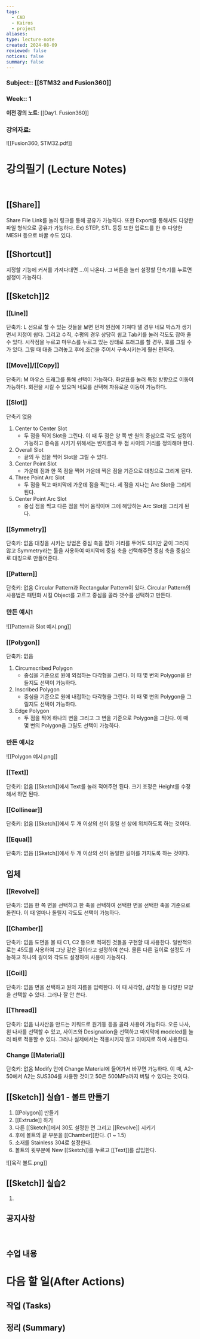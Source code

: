```yaml
---
tags:
  - CAD
  - Kairos
  - project
aliases: 
type: lecture-note
created: 2024-08-09
reviewed: false
notices: false
summary: false
---
```

### **Subject**:: [[STM32 and Fusion360]]
### **Week**:: 1

**이전 강의 노트**: [[Day1. Fusion360]]

### 강의자료: 
![[Fusion360, STM32.pdf]]

# 강의필기 (Lecture Notes)
<br>

## [[Share]]
Share File Link를 눌러 링크를 통해 공유가 가능하다.
또한 Export를 통해서도 다양한 파일 형식으로 공유가 가능하다. Ex) STEP, STL 등등
또한 업로드를 한 후 다양한 MESH 등으로 바꿀 수도 있다.

## [[Shortcut]]
지정할 기능에 커서를 가져다대면 ...이 나온다. 그 버튼을 눌러 설정할 단축기를 누르면 설정이 가능하다. 
 
## [[Sketch]]2

### [[Line]]
단축키: L
선으로 할 수 있는 것들을 보면 먼저 원점에 가져다 댈 경우 네모 박스가 생기면서 지정이 쉽다. 그리고 수직, 수평의 경우 상당히 쉽고 Tab키를 눌러 각도도 잡아 줄 수 있다. 
시작점을 누르고 마우스를 누르고 있는 상태로 드래그를 할 경우, 호를 그릴 수가 있다. 
그릴 때 대충 그려놓고 후에 조건을 주어서 구속시키는게 훨씬 편하다.

### [[Move]]/[[Copy]]
단축키: M
마우스 드래그를 통해 선택이 가능하다. 
화살표를 눌러 특정 방향으로 이동이 가능하다.
회전을 시킬 수 있으며 네모를 선택해 자유로운 이동이 가능하다. 

### [[Slot]]
단축키 없음
1. Center to Center Slot
	- 두 점을 찍어 Slot을 그린다. 이 때 두 점은 양 쪽 반 원의 중심으로 각도 설정이 가능하고 종속을 시키기 위해서는 반지름과 두 점 사이의 거리를 정의해야 한다.
2. Overall Slot
	- 끝의 두 점을 찍어 Slot을 그릴 수 있다.
3. Center Point Slot
	- 가운데 점과 한 쪽 점을 찍어 가운데 찍은 점을 기준으로 대칭으로 그리게 된다.
4. Three Point Arc Slot
	- 두 점을 찍고 마지막에 가운데 점을 찍는다. 세 점을 지나는 Arc Slot을 그리게 된다.
5. Center Point Arc Slot
	- 중심 점을 찍고 다른 점을 찍어 움직이며 그에 해당하는 Arc Slot을 그리게 된다.

### [[Symmetry]]
단축키: 없음
대칭을 시키는 방법은 중심 축을 잡아 거리를 두어도 되지만 굳이 그러지 않고 Symmetry라는 툴을 사용하여 마지막에 중심 축을 선택해주면 중심 축을 중심으로 대칭으로 만들어준다.

### [[Pattern]]
단축키: 없음
Circular Pattern과 Rectangular Pattern이 있다.
Circular Pattern의 사용법은 패턴화 시킬 Object를 고르고 중심을 골라 갯수를 선택하고 만든다.

### 만든 예시1
<!--⚠️Imgur upload failed, check dev console-->
![[Pattern과 Slot 예시.png]]

### [[Polygon]]
단축키: 없음
1. Circumscribed Polygon
	- 중심을 기준으로 원에 외접하는 다각형을 그린다. 이 때 몇 변의 Polygon을 만들지도 선택이 가능하다.
2. Inscribed Polygon
	- 중심을 기준으로 원에 내접하는 다각형을 그린다. 이 때 몇 변의 Polygon을 그릴지도 선택이 가능하다.
3. Edge Polygon
	- 두 점을 찍어 하나의 변을 그리고 그 변을 기준으로 Polygon을 그린다. 이 때 몇 변의 Polygon을 그릴도 선택이 가능하다.

### 만든 예시2
<!--⚠️Imgur upload failed, check dev console-->
![[Polygon 예시.png]]

### [[Text]]
단축키: 없음
[[Sketch]]에서 Text를 눌러 적어주면 된다. 크기 조정은 Height를 수정해서 하면 된다.

### [[Collinear]]
단축키: 없음
[[Sketch]]에서 두 개 이상의 선이 동일 선 상에 위치하도록 하는 것이다.

### [[Equal]]
단축키: 없음
[[Sketch]]에서 두 개 이상의 선이 동일한 길이를 가지도록 하는 것이다.

## 입체

### [[Revolve]]
단축키: 없음
한 쪽 면을 선택하고 한 축을 선택하여 선택한 면을 선택한 축을 기준으로 돌린다. 이 때 얼마나 돌릴지 각도도 선택이 가능하다.

### [[Chamber]]
단축키: 없음
도면을 볼 때 C1, C2 등으로 적혀진 것들을 구현할 때 사용한다. 일반적으로는 45도를 사용하여 그냥 같은 길이라고 설정하여 쓴다. 물론 다른 길이로 설정도 가능하고 하나의 길이와 각도도 설정하여 사용이 가능하다. 

### [[Coil]]
단축키: 없음
면을 선택하고 원의 지름을 입력한다. 이 때 사각형, 삼각형 등 다양한 모양을 선택할 수 있다. 그러나 잘 안 쓴다.

### [[Thread]]
단축키: 없음
나사산을 만드는 키워드로 원기둥 등을 골라 사용이 가능하다. 오른 나사, 왼 나사를 선택할 수 있고, 사이즈와 Designation을 선택하고 마지막에 modeled를 눌러 바로 적용할 수 있다.  그러나 실제에서는 적용시키지 않고 이미지로 하여 사용한다. 

### Change [[Material]]
단축키: 없음
Modify 안에 Change Material에 들어가서 바꾸면 가능하다. 이 때, A2-50에서 A2는 SUS304를 사용한 것이고 50은 500MPa까지 버틸 수 있다는 것이다.


## [[Sketch]] 실습1 - 볼트 만들기

1. [[Polygon]] 만들기
2. [[Extrude]] 하기
3. 다른 [[Sketch]]에서 30도 설정한 면 그리고 [[Revolve]] 시키기
4. 후에 볼트의 끝 부분을 [[Chamber]]한다. (1 ~ 1.5)
5. 소재를 Stainless 304로 설정한다.
6. 볼트의 윗부분에 New [[Sketch]]를 누르고 [[Text]]를 삽입한다.
<!--⚠️Imgur upload failed, check dev console-->
![[육각 볼트.png]]

## [[Sketch]] 실습2

1. 
## 공지사항
<br>



## 수업 내용


# 다음 할 일(After Actions)
## 작업 (Tasks)


## 정리 (Summary)



